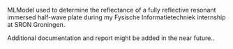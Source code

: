 MLModel used to determine the reflectance of a fully reflective resonant immersed half-wave plate during my Fysische Informatietechniek internship at SRON Groningen.

Additional documentation and report might be added in the near future..

